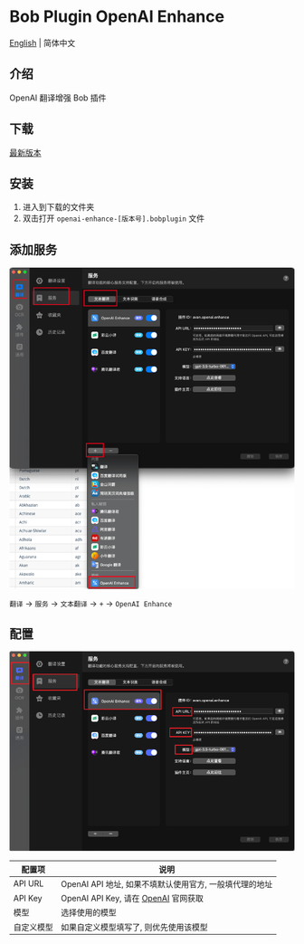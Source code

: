 # Bob Plugin OpenAI Enhance

[English](./README.md) | 简体中文

## 介绍

OpenAI 翻译增强 Bob 插件

## 下载

[最新版本](https://github.com/Layouwen/bob-plugin-openai-enhance/releases/download/v0.0.3-alpha.7/openai-enhance-0.0.3-alpha.7.bobplugin)

## 安装

1. 进入到下载的文件夹
2. 双击打开 `openai-enhance-[版本号].bobplugin` 文件

## 添加服务

![使用](/assets/img02.png)

`翻译` -> `服务` -> `文本翻译` -> `+` -> `OpenAI Enhance`

## 配置

![使用](./assets/img01.png)

| 配置项     | 说明                                                         |
|---------|------------------------------------------------------------|
| API URL | OpenAI API 地址, 如果不填默认使用官方, 一般填代理的地址                        |
| API Key | OpenAI API Key, 请在 [OpenAI](https://beta.openai.com/) 官网获取 |
| 模型      | 选择使用的模型                                                    |
| 自定义模型   | 如果自定义模型填写了, 则优先使用该模型                                       |
